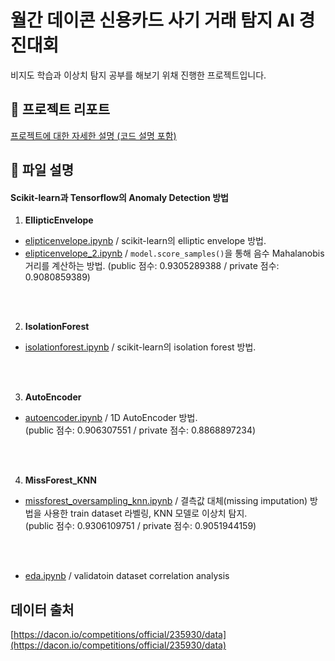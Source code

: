 # 월간 데이콘 신용카드 사기 거래 탐지 AI 경진대회 
비지도 학습과 이상치 탐지 공부를 해보기 위채 진행한 프로젝트입니다.  

## 📝 프로젝트 리포트
[프로젝트에 대한 자세한 설명 (코드 설명 포함)](https://cooing-howler-35f.notion.site/AI-790b3a199c8445e38a4768004c5f0125)  

## 📂 파일 설명 
#### Scikit-learn과 Tensorflow의 Anomaly Detection 방법
1. **EllipticEnvelope**  
  - [elipticenvelope.ipynb](https://github.com/2hg7274/Competition/blob/main/Dacon/Credit_fraud_detectoin/elipticenvelope.ipynb) / scikit-learn의 elliptic envelope 방법.  
  - [elipticenvelope_2.ipynb](https://github.com/2hg7274/Competition/blob/main/Dacon/Credit_fraud_detectoin/elipticenvelope_2.ipynb) / `model.score_samples()`을 통해 음수 Mahalanobis 거리를 계산하는 방법. (public 점수: 0.9305289388
/ private 점수: 0.9080859389)  

</br>  
</br>  

2. **IsolationForest**  
  - [isolationforest.ipynb](https://github.com/2hg7274/Competition/blob/main/Dacon/Credit_fraud_detectoin/isolationforest.ipynb) / scikit-learn의 isolation forest 방법.  

</br>   
</br>  

3. **AutoEncoder**  
  - [autoencoder.ipynb](https://github.com/2hg7274/Side_Project/blob/main/Dacon/Credit_fraud_detectoin/autoencoder.ipynb) / 1D AutoEncoder 방법.  
  (public 점수: 0.906307551 / private 점수: 0.8868897234)  



</br>   
</br>  

4. **MissForest_KNN**  
  - [missforest_oversampling_knn.ipynb](https://github.com/2hg7274/Side_Project/blob/main/Dacon/Credit_fraud_detectoin/missforest_oversampling_knn.ipynb) / 결측값 대체(missing imputation) 방법을 사용한 train dataset 라벨링, KNN 모델로 이상치 탐지.  
  (public 점수: 0.9306109751 / private 점수: 0.9051944159)

</br>  
</br>  

- [eda.ipynb](https://github.com/2hg7274/Side_Project/blob/main/Dacon/Credit_fraud_detectoin/eda.ipynb) / validatoin dataset correlation analysis 

## 데이터 출처 
[https://dacon.io/competitions/official/235930/data](https://dacon.io/competitions/official/235930/data)
